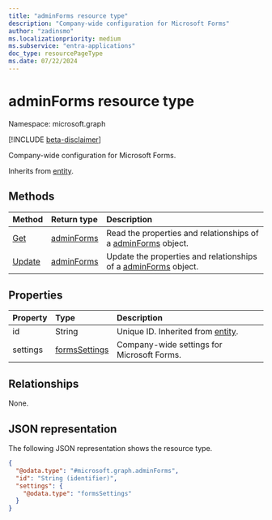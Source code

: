 ```yaml
---
title: "adminForms resource type"
description: "Company-wide configuration for Microsoft Forms"
author: "zadinsmo"
ms.localizationpriority: medium
ms.subservice: "entra-applications"
doc_type: resourcePageType
ms.date: 07/22/2024
---
```


# adminForms resource type

Namespace: microsoft.graph

[!INCLUDE [beta-disclaimer](../../includes/beta-disclaimer.md)]

Company-wide configuration for Microsoft Forms.


Inherits from [entity](../resources/entity.md).

## Methods
|Method|Return type|Description|
|:---|:---|:---|
|[Get](../api/adminforms-get.md)|[adminForms](../resources/adminforms.md)|Read the properties and relationships of a [adminForms](../resources/adminforms.md) object.|
|[Update](../api/adminforms-update.md)|[adminForms](../resources/adminforms.md)|Update the properties and relationships of a [adminForms](../resources/adminforms.md) object.|

## Properties
|Property|Type|Description|
|:---|:---|:---|
|id|String|Unique ID. Inherited from [entity](../resources/entity.md).|
|settings|[formsSettings](../resources/formssettings.md)|Company-wide settings for Microsoft Forms.|

## Relationships
None.

## JSON representation
The following JSON representation shows the resource type.
<!-- {
  "blockType": "resource",
  "keyProperty": "id",
  "@odata.type": "microsoft.graph.adminForms",
  "baseType": "microsoft.graph.entity",
  "openType": false
}
-->
``` json
{
  "@odata.type": "#microsoft.graph.adminForms",
  "id": "String (identifier)",
  "settings": {
    "@odata.type": "formsSettings"
  }
}
```

